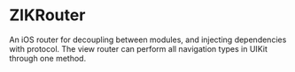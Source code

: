 # ZIKRouter
An iOS router for decoupling between modules, and injecting dependencies with protocol. The view router can perform all navigation types in UIKit through one method.
